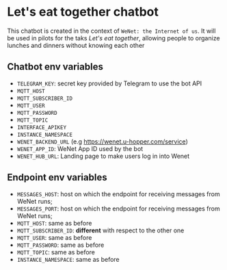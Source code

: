 # Let's eat together chatbot

This chatbot is created in the context of `WeNet: the Internet of us`. It will be used in pilots for the taks _Let's eat together_, allowing people to organize lunches and dinners without knowing each other

## Chatbot env variables
* `TELEGRAM_KEY`: secret key provided by Telegram to use the bot API
* `MQTT_HOST`
* `MQTT_SUBSCRIBER_ID`
* `MQTT_USER`
* `MQTT_PASSWORD`
* `MQTT_TOPIC`
* `INTERFACE_APIKEY`
* `INSTANCE_NAMESPACE`
* `WENET_BACKEND_URL` (e.g https://wenet.u-hopper.com/service)
* `WENET_APP_ID`: WeNet App ID used by the bot
* `WENET_HUB_URL`: Landing page to make users log in into Wenet

## Endpoint env variables
* `MESSAGES_HOST`: host on which the endpoint for receiving messages from WeNet runs;
* `MESSAGES_PORT`: host on which the endpoint for receiving messages from WeNet runs;
* `MQTT_HOST`: same as before
* `MQTT_SUBSCRIBER_ID`: **different** with respect to the other one
* `MQTT_USER`: same as before
* `MQTT_PASSWORD`: same as before
* `MQTT_TOPIC`: same as before
* `INSTANCE_NAMESPACE`: same as before